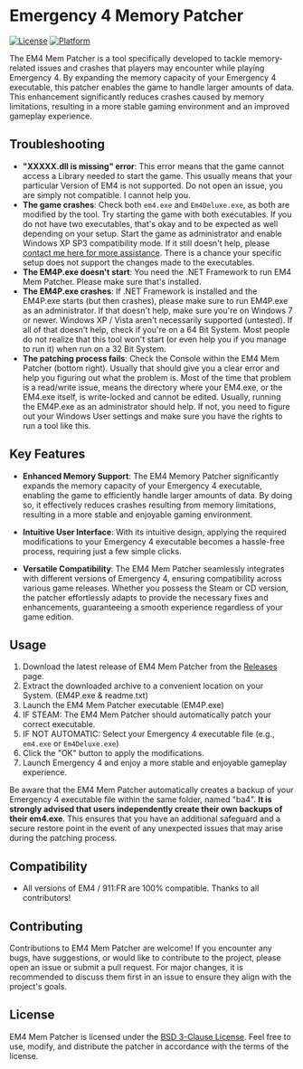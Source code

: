# Emergency 4 Memory Patcher

[![License](https://img.shields.io/badge/License-BSD%203--Clause-orange.svg)](https://opensource.org/licenses/BSD-3-Clause) [![Platform](https://img.shields.io/badge/Platform-Windows-brightgreen.svg)](https://www.microsoft.com/en-us/windows)

The EM4 Mem Patcher is a tool specifically developed to tackle memory-related issues and crashes that players may encounter while playing Emergency 4. By expanding the memory capacity of your Emergency 4 executable, this patcher enables the game to handle larger amounts of data. This enhancement significantly reduces crashes caused by memory limitations, resulting in a more stable gaming environment and an improved gameplay experience.

## Troubleshooting
- **"XXXXX.dll is missing" error**: This error means that the game cannot access a Library needed to start the game. This usually means that your particular Version of EM4 is not supported. Do not open an issue, you are simply not compatible. I cannot help you.
- **The game crashes**: Check both `em4.exe` and `Em4Deluxe.exe`, as both are modified by the tool. Try starting the game with both executables. If you do not have two executables, that's okay and to be expected as well depending on your setup. Start the game as administrator and enable Windows XP SP3 compatibility mode. If it still doesn't help, please [contact me here for more assistance](https://github.com/annabelsandford/). There is a chance your specific setup does not support the changes made to the executables.
- **The EM4P.exe doesn't start**: You need the .NET Framework to run EM4 Mem Patcher. Please make sure that's installed.
- **The EM4P.exe crashes**: If .NET Framework is installed and the EM4P.exe starts (but then crashes), please make sure to run EM4P.exe as an administrator. If that doesn't help, make sure you're on Windows 7 or newer. Windows XP / Vista aren't necessarily supported (untested). If all of that doesn't help, check if you're on a 64 Bit System. Most people do not realize that this tool won't start (or even help you if you manage to run it) when run on a 32 Bit System.
- **The patching process fails**: Check the Console within the EM4 Mem Patcher (bottom right). Usually that should give you a clear error and help you figuring out what the problem is. Most of the time that problem is a read/write issue, means the directory where your EM4.exe, or the EM4.exe itself, is write-locked and cannot be edited. Usually, running the EM4P.exe as an administrator should help. If not, you need to figure out your Windows User settings and make sure you have the rights to run a tool like this.

## Key Features

- **Enhanced Memory Support**: The EM4 Memory Patcher significantly expands the memory capacity of your Emergency 4 executable, enabling the game to efficiently handle larger amounts of data. By doing so, it effectively reduces crashes resulting from memory limitations, resulting in a more stable and enjoyable gaming environment.

- **Intuitive User Interface**: With its intuitive design, applying the required modifications to your Emergency 4 executable becomes a hassle-free process, requiring just a few simple clicks.

- **Versatile Compatibility**: The EM4 Mem Patcher seamlessly integrates with different versions of Emergency 4, ensuring compatibility across various game releases. Whether you possess the Steam or CD version, the patcher effortlessly adapts to provide the necessary fixes and enhancements, guaranteeing a smooth experience regardless of your game edition.

## Usage

1. Download the latest release of EM4 Mem Patcher from the [Releases](https://github.com/annabelsandford/em4_mem_patch/releases) page.
2. Extract the downloaded archive to a convenient location on your System. (EM4P.exe & readme.txt)
3. Launch the EM4 Mem Patcher executable (EM4P.exe)
4. IF STEAM: The EM4 Mem Patcher should automatically patch your correct executable.
5. IF NOT AUTOMATIC: Select your Emergency 4 executable file (e.g., `em4.exe` or `Em4Deluxe.exe`)
6. Click the "OK" button to apply the modifications.
7. Launch Emergency 4 and enjoy a more stable and enjoyable gameplay experience.

Be aware that the EM4 Mem Patcher automatically creates a backup of your Emergency 4 executable file within the same folder, named "ba4".
**It is strongly advised that users independently create their own backups of their em4.exe**. This ensures that you have an additional safeguard and a secure restore point in the event of any unexpected issues that may arise during the patching process.

## Compatibility
- All versions of EM4 / 911:FR are 100% compatible. Thanks to all contributors!

## Contributing

Contributions to EM4 Mem Patcher are welcome! If you encounter any bugs, have suggestions, or would like to contribute to the project, please open an issue or submit a pull request. For major changes, it is recommended to discuss them first in an issue to ensure they align with the project's goals.

## License

EM4 Mem Patcher is licensed under the [BSD 3-Clause License](https://opensource.org/licenses/BSD-3-Clause). Feel free to use, modify, and distribute the patcher in accordance with the terms of the license.
